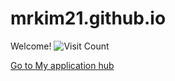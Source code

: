 # mrkim21.github.io
Welcome!
<img src="https://komarev.com/ghpvc/?username=mrkim21&color=blueviolet&label=VISIT+count" alt="Visit Count">

[Go to My application hub](mrkim21.github.io)
